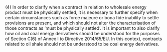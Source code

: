 (4) In order to clarify when a contract in relation to wholesale energy product must be physically settled, it is necessary to further specify when certain circumstances such as force majeure or bona fide inability to settle provisions are present, and which should not alter the characterisation of those contracts as ‘must be physically settled’. It is important to also clarify how oil and coal energy derivatives should be understood for the purposes of Section C(6) of Annex I to Directive 2014/65/EU. In this context, contracts related to oil shale should not be understood to be coal energy derivatives.